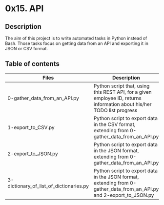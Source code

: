 # 0x15. API
## Description
 The aim of this project is to write automated tasks in Python instead of Bash. Those tasks focus on getting data from an API and exporting it in JSON or CSV format.

## Table of contents
|Files  |	Description|
| --- | ---- |
|0-gather_data_from_an_API.py|	Python script that, using this REST API, for a given employee ID, returns information about his/her TODO list progress|
|1-export_to_CSV.py	|Python script to export data in the CSV format, extending from 0-gather_data_from_an_API.py|
|2-export_to_JSON.py	|Python script to export data in the JSON format, extending from 0-gather_data_from_an_API.py|
|3-dictionary_of_list_of_dictionaries.py |	Python script to export data in the JSON format, extending from 0-gather_data_from_an_API.py and 2-export_to_JSON.py|
